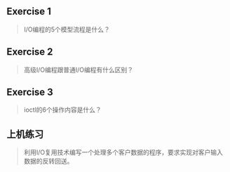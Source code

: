 ## Exercise 1

> I/O编程的5个模型流程是什么？

## Exercise 2

> 高级I/O编程跟普通I/O编程有什么区别？

## Exercise 3

> ioctl的6个操作内容是什么？

## 上机练习

> 利用I/O复用技术编写一个处理多个客户数据的程序，要求实现对客户输入数据的反转回送。
